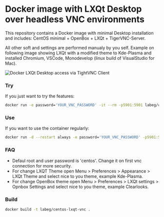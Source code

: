 # Docker image with LXQt Desktop over headless VNC environments

This repository contains a Docker image with minimal Desktop installation and includes: CentOS minimal + OpenBox + LXQt + TigerVNC-Server.

All other soft and settings are performed manualy by you self. Example on following image showing LXQt with a modified theme to Kde-Plasma and installed Chromium, VSCode, Monodevelop (linux build of VisualStudio for Mac).

![Docker LXQt Desktop access via TightVNC Client](https://raw.githubusercontent.com/LabEG/centos-lxqt-vnc/master/.pics/vnc_container_view.png)


### Try
If you just want to try the features:
```sh
docker run -e password='YOUR_VNC_PASSWORD' -it --rm -p5901:5901 labeg/centos-lxqt-vnc
```

### Use
If you want to use the container regularly:
```sh
docker run -d --restart always -e password='YOUR_VNC_PASSWORD' -p5901:5901 labeg/centos-lxqt-vnc
```

### FAQ
- Defaul root and user password is 'centos'. Change it on first vnc connection for more security.
- For change LXQT Theme open Menu > Preferences > Appearance > LXQt Theme and select nice to you theme, example Kde-Plasma.
- For change OpenBox theme open Menu > Preferences > LXQt settings > Opnbox Settings and select nice to you theme, example Clearlooks.


### Build

```sh
docker build -t labeg/centos-lxqt-vnc .
```